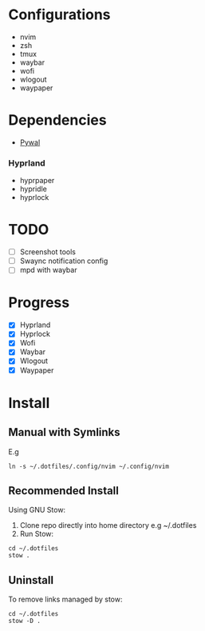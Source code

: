 
# Configurations 
- nvim
- zsh
- tmux
- waybar
- wofi
- wlogout
- waypaper

# Dependencies 
- [Pywal](https://github.com/dylanaraps/pywal)

### Hyprland
- hyprpaper
- hypridle
- hyprlock

# TODO

- [ ] Screenshot tools 
- [ ] Swaync notification config 
- [ ] mpd with waybar 

# Progress
- [x] Hyprland
- [x] Hyprlock
- [X] Wofi
- [x] Waybar
- [x] Wlogout
- [x] Waypaper

# Install 
## Manual with Symlinks
E.g
~~~
ln -s ~/.dotfiles/.config/nvim ~/.config/nvim
~~~

## Recommended Install 
Using GNU Stow:
1. Clone repo directly into home directory e.g ~/.dotfiles
2. Run Stow:
~~~
cd ~/.dotfiles
stow .
~~~

## Uninstall
To remove links managed by stow:
~~~
cd ~/.dotfiles
stow -D .
~~~


